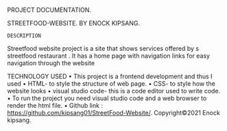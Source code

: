 PROJECT DOCUMENTATION.

STREETFOOD-WEBSITE. BY ENOCK KIPSANG.

 	DESCRIPTION
Streetfood website project is a site that shows services offered by s streetfood restaurant . It has a home page with navigation links for easy navigation through the website

TECHNOLOGY USED
• This project is a frontend development and thus I used
• HTML- to style the structure of web page.
• CSS- to style how the website looks
• visual studio code- this is a code editor used to write code.
• To run the project you need visual studio code and a web browser to render the html file.
• Github link : https://github.com/kipsang01/StreetFood-Website/.
Copyright©2021 Enock kipsang.
